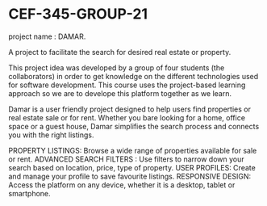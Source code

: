 # CEF-345-GROUP-21
project name : DAMAR.

A project to facilitate the search for desired real estate or property.

This project idea was developed by a group of four students (the collaborators) in order to get knowledge on the different technologies used for software development. This course uses the project-based learning approach so we are to develope this platform together as we learn. 

Damar is a user friendly project designed to help users find properties or real estate sale or for rent. Whether you bare looking for a home, office space or a guest house, Damar simplifies the search process and connects you with the right listings.

PROPERTY LISTINGS: Browse a wide range of properties available for sale or rent.
ADVANCED SEARCH FILTERS : Use filters to narrow down your search based on location, price, type of property.
USER PROFILES: Create and manage your profile to save favourite listings.
RESPONSIVE DESIGN: Access the platform on any device, whether it is a desktop, tablet or smartphone.


